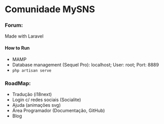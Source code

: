 # Comunidade MySNS

### Forum:
Made with Laravel

#### How to Run
* MAMP
* Database management (Sequel Pro): localhost; User: root; Port: 8889
* `php artisan serve`

### RoadMap:
* Tradução (i18next)
* Login c/ redes sociais (Socialite)
* Ajuda (animações svg)
* Área Programador (Documentação, GitHub)
* Blog